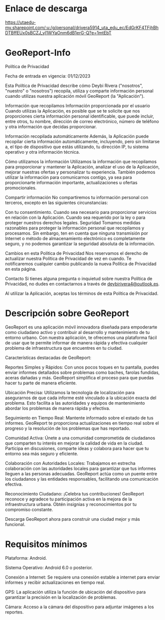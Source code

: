 # Enlace de descarga

https://utaedu-my.sharepoint.com/:u:/g/personal/drivera5914_uta_edu_ec/EdGrKF4TFjhBhDTBffEUx0sBCZJ_yI1WYaOnm6dB1erG-Q?e=1mtEbT

# GeoReport-Info

Política de Privacidad

Fecha de entrada en vigencia: 01/12/2023

Esta Política de Privacidad describe cómo Deybi Rivera ("nosotros", "nuestro" o "nosotros") recopila, utiliza y comparte información personal cuando utilizas nuestra aplicación móvil GeoReport (la "Aplicación").

Información que recopilamos
Información proporcionada por el usuario
Cuando utilizas la Aplicación, es posible que se te solicite que nos proporciones cierta información personal identificable, que puede incluir, entre otros, tu nombre, dirección de correo electrónico, número de teléfono y otra información que decidas proporcionar.

Información recopilada automáticamente
Además, la Aplicación puede recopilar cierta información automáticamente, incluyendo, pero sin limitarse a, el tipo de dispositivo que estás utilizando, tu dirección IP, tu sistema operativo y otra información técnica.

Cómo utilizamos la información
Utilizamos la información que recopilamos para proporcionar y mantener la Aplicación, analizar el uso de la Aplicación, mejorar nuestras ofertas y personalizar tu experiencia. También podemos utilizar la información para comunicarnos contigo, ya sea para proporcionarte información importante, actualizaciones u ofertas promocionales.

Compartir información
No compartiremos tu información personal con terceros, excepto en las siguientes circunstancias:

Con tu consentimiento.
Cuando sea necesario para proporcionar servicios en relación con la Aplicación.
Cuando sea requerido por la ley o para proteger nuestros derechos legales.
Seguridad
Tomamos medidas razonables para proteger la información personal que recopilamos y procesamos. Sin embargo, ten en cuenta que ninguna transmisión por Internet o método de almacenamiento electrónico es completamente seguro, y no podemos garantizar la seguridad absoluta de la información.

Cambios en esta Política de Privacidad
Nos reservamos el derecho de actualizar nuestra Política de Privacidad de vez en cuando. Te notificaremos cualquier cambio publicando la nueva Política de Privacidad en esta página.

Contacto
Si tienes alguna pregunta o inquietud sobre nuestra Política de Privacidad, no dudes en contactarnos a través de deybirivera4@outlook.es.

Al utilizar la Aplicación, aceptas los términos de esta Política de Privacidad.

# Descripción sobre GeoReport

GeoReport es una aplicación móvil innovadora diseñada para empoderarte como ciudadano activo y contribuir al desarrollo y mantenimiento de tu entorno urbano. Con nuestra aplicación, te ofrecemos una plataforma fácil de usar que te permite informar de manera rápida y efectiva cualquier problema de infraestructura que encuentres en tu ciudad.

Características destacadas de GeoReport:

Reportes Simples y Rápidos: Con unos pocos toques en tu pantalla, puedes enviar informes detallados sobre problemas como baches, farolas fundidas, aceras dañadas y más. GeoReport simplifica el proceso para que puedas hacer tu parte de manera eficiente.

Ubicación Precisa: Utilizamos la tecnología de localización para asegurarnos de que cada informe esté vinculado a la ubicación exacta del problema. Esto facilita a las autoridades y equipos de mantenimiento abordar los problemas de manera rápida y efectiva.

Seguimiento en Tiempo Real: Mantente informado sobre el estado de tus informes. GeoReport te proporciona actualizaciones en tiempo real sobre el progreso y la resolución de los problemas que has reportado.

Comunidad Activa: Únete a una comunidad comprometida de ciudadanos que comparten tu interés en mejorar la calidad de vida en la ciudad. Participa en discusiones, comparte ideas y colabora para hacer que tu entorno sea más seguro y eficiente.

Colaboración con Autoridades Locales: Trabajamos en estrecha colaboración con las autoridades locales para garantizar que tus informes lleguen a las personas adecuadas. GeoReport actúa como un puente entre los ciudadanos y las entidades responsables, facilitando una comunicación efectiva.

Reconocimiento Ciudadano: ¡Celebra tus contribuciones! GeoReport reconoce y agradece tu participación activa en la mejora de la infraestructura urbana. Obtén insignias y reconocimientos por tu compromiso constante.

Descarga GeoReport ahora para construir una ciudad mejor y más funcional.


# Requisitos mínimos

Plataforma: Android.

Sistema Operativo: Android 6.0 o posterior.

Conexión a Internet: Se requiere una conexión estable a internet para enviar informes y recibir actualizaciones en tiempo real.

GPS: La aplicación utiliza la función de ubicación del dispositivo para garantizar la precisión en la localización de problemas.

Cámara: Acceso a la cámara del dispositivo para adjuntar imágenes a los reportes.
